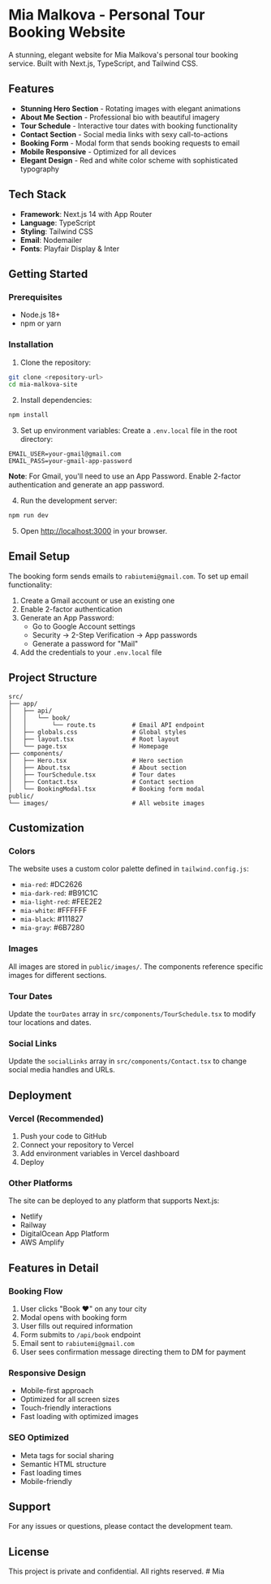 # Mia Malkova - Personal Tour Booking Website

A stunning, elegant website for Mia Malkova's personal tour booking service. Built with Next.js, TypeScript, and Tailwind CSS.

## Features

- **Stunning Hero Section** - Rotating images with elegant animations
- **About Me Section** - Professional bio with beautiful imagery
- **Tour Schedule** - Interactive tour dates with booking functionality
- **Contact Section** - Social media links with sexy call-to-actions
- **Booking Form** - Modal form that sends booking requests to email
- **Mobile Responsive** - Optimized for all devices
- **Elegant Design** - Red and white color scheme with sophisticated typography

## Tech Stack

- **Framework**: Next.js 14 with App Router
- **Language**: TypeScript
- **Styling**: Tailwind CSS
- **Email**: Nodemailer
- **Fonts**: Playfair Display & Inter

## Getting Started

### Prerequisites

- Node.js 18+ 
- npm or yarn

### Installation

1. Clone the repository:
```bash
git clone <repository-url>
cd mia-malkova-site
```

2. Install dependencies:
```bash
npm install
```

3. Set up environment variables:
Create a `.env.local` file in the root directory:
```env
EMAIL_USER=your-gmail@gmail.com
EMAIL_PASS=your-gmail-app-password
```

**Note**: For Gmail, you'll need to use an App Password. Enable 2-factor authentication and generate an app password.

4. Run the development server:
```bash
npm run dev
```

5. Open [http://localhost:3000](http://localhost:3000) in your browser.

## Email Setup

The booking form sends emails to `rabiutemi@gmail.com`. To set up email functionality:

1. Create a Gmail account or use an existing one
2. Enable 2-factor authentication
3. Generate an App Password:
   - Go to Google Account settings
   - Security → 2-Step Verification → App passwords
   - Generate a password for "Mail"
4. Add the credentials to your `.env.local` file

## Project Structure

```
src/
├── app/
│   ├── api/
│   │   └── book/
│   │       └── route.ts          # Email API endpoint
│   ├── globals.css               # Global styles
│   ├── layout.tsx                # Root layout
│   └── page.tsx                  # Homepage
├── components/
│   ├── Hero.tsx                  # Hero section
│   ├── About.tsx                 # About section
│   ├── TourSchedule.tsx          # Tour dates
│   ├── Contact.tsx               # Contact section
│   └── BookingModal.tsx          # Booking form modal
public/
└── images/                       # All website images
```

## Customization

### Colors
The website uses a custom color palette defined in `tailwind.config.js`:
- `mia-red`: #DC2626
- `mia-dark-red`: #B91C1C
- `mia-light-red`: #FEE2E2
- `mia-white`: #FFFFFF
- `mia-black`: #111827
- `mia-gray`: #6B7280

### Images
All images are stored in `public/images/`. The components reference specific images for different sections.

### Tour Dates
Update the `tourDates` array in `src/components/TourSchedule.tsx` to modify tour locations and dates.

### Social Links
Update the `socialLinks` array in `src/components/Contact.tsx` to change social media handles and URLs.

## Deployment

### Vercel (Recommended)
1. Push your code to GitHub
2. Connect your repository to Vercel
3. Add environment variables in Vercel dashboard
4. Deploy

### Other Platforms
The site can be deployed to any platform that supports Next.js:
- Netlify
- Railway
- DigitalOcean App Platform
- AWS Amplify

## Features in Detail

### Booking Flow
1. User clicks "Book ❤" on any tour city
2. Modal opens with booking form
3. User fills out required information
4. Form submits to `/api/book` endpoint
5. Email sent to `rabiutemi@gmail.com`
6. User sees confirmation message directing them to DM for payment

### Responsive Design
- Mobile-first approach
- Optimized for all screen sizes
- Touch-friendly interactions
- Fast loading with optimized images

### SEO Optimized
- Meta tags for social sharing
- Semantic HTML structure
- Fast loading times
- Mobile-friendly

## Support

For any issues or questions, please contact the development team.

## License

This project is private and confidential. All rights reserved.
#   M i a  
 